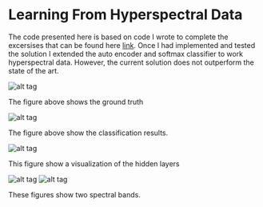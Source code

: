 # Learning From Hyperspectral Data

The code presented here is based on code I wrote to complete the excersises that can be found here [link](http://deeplearning.stanford.edu/wiki/index.php/UFLDL_Tutorial). Once I had implemented and tested the solution I extended the auto encoder and softmax classifier to work hyperspectral data. However, the current solution does not outperform the state of the art.  


![alt tag](https://github.com/researcher111/LearningHyperspectral/blob/master/starter-Pines/groundTruth.png?raw=true)

The figure above shows the ground truth

![alt tag](https://github.com/researcher111/LearningHyperspectral/blob/master/My%20results.png?raw=true)

The figure above show the classification results. 



![alt tag](https://github.com/researcher111/LearningHyperspectral/blob/master/starter-Pines/patch%20samples.png?raw=true)

This figure show a visualization of the hidden layers

![alt tag](https://github.com/researcher111/LearningHyperspectral/blob/master/starter-Pines/band10.png)
![alt tag](https://github.com/researcher111/LearningHyperspectral/blob/master/starter-Pines/band50.png)

These figures show two spectral bands. 
